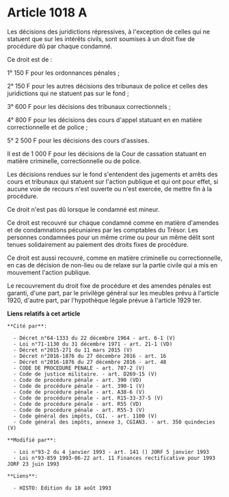 # Article 1018 A

Les décisions des juridictions répressives, à l'exception de celles qui ne statuent que sur les intérêts civils, sont
soumises à un droit fixe de procédure dû par chaque condamné.

Ce droit est de :

1° 150 F pour les ordonnances pénales ;

2° 150 F pour les autres décisions des tribunaux de police et celles des juridictions qui ne statuent pas sur le fond ;

3° 600 F pour les décisions des tribunaux correctionnels ;

4° 800 F pour les décisions des cours d'appel statuant en en matière correctionnelle et de police ;

5° 2 500 F pour les décisions des cours d'assises.

Il est de 1 000 F pour les décisions de la Cour de cassation statuant en matière criminelle, correctionnelle ou de police.

Les décisions rendues sur le fond s'entendent des jugements et arrêts des cours et tribunaux qui statuent sur l'action
publique et qui ont pour effet, si aucune voie de recours n'est ouverte ou n'est exercée, de mettre fin à la procédure.

Ce droit n'est pas dû lorsque le condamné est mineur.

Ce droit est recouvré sur chaque condamné comme en matière d'amendes et de condamnations pécuniaires par les comptables du
Trésor. Les personnes condamnées pour un même crime ou pour un même délit sont tenues solidairement au paiement des droits
fixes de procédure.

Ce droit est aussi recouvré, comme en matière criminelle ou correctionnelle, en cas de décision de non-lieu ou de relaxe sur
la partie civile qui a mis en mouvement l'action publique.

Le recouvrement du droit fixe de procédure et des amendes pénales est garanti, d'une part, par le privilège général sur les
meubles prévu à l'article 1920, d'autre part, par l'hypothèque légale prévue à l'article 1929 ter.

**Liens relatifs à cet article**

	**Cité par**:

	  - Décret n°64-1333 du 22 décembre 1964 - art. 6-1 (V)
	  - Loi n°71-1130 du 31 décembre 1971 - art. 21-1 (VD)
	  - Décret n°2015-271 du 11 mars 2015 (V)
	  - Décret n°2016-1876 du 27 décembre 2016 - art. 16
	  - Décret n°2016-1876 du 27 décembre 2016 - art. 48
	  - CODE DE PROCEDURE PENALE - art. 707-2 (V)
	  - Code de justice militaire. - art. D269-15 (V)
	  - Code de procédure pénale - art. 390 (VD)
	  - Code de procédure pénale - art. 390-1 (V)
	  - Code de procédure pénale - art. A38-6 (V)
	  - Code de procédure pénale - art. R15-33-37-5 (V)
	  - Code de procédure pénale - art. R55 (VD)
	  - Code de procédure pénale - art. R55-3 (V)
	  - Code général des impôts, CGI. - art. 1100 (V)
	  - Code général des impôts, annexe 3, CGIAN3. - art. 350 quindecies (V)

	**Modifié par**:

	  - Loi n°93-2 du 4 janvier 1993 - art. 141 () JORF 5 janvier 1993
	  - Loi n°93-859 1993-06-22 art. 11 Finances rectificative pour 1993 JORF 23 juin 1993

	**Liens**:

	  - HISTO: Edition du 18 août 1993

